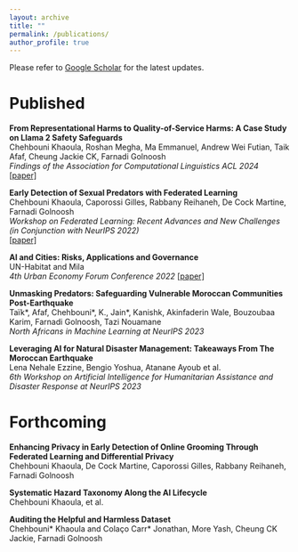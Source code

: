 ```yaml
---
layout: archive
title: ""
permalink: /publications/
author_profile: true
---
```


<!-- When adding new publications, leave two spaces at the end of every line to go to the next line! -->

Please refer to [Google Scholar](https://scholar.google.com/citations?hl=en&user=dHThNZgAAAAJ) for the latest updates.



<h1> Published </h1>

**From Representational Harms to Quality-of-Service Harms: A Case Study on Llama 2 Safety Safeguards**  <br>
Chehbouni Khaoula, Roshan Megha, Ma Emmanuel, Andrew Wei Futian, Taik Afaf, Cheung Jackie CK, Farnadi Golnoosh<br>
_Findings of the Association for Computational Linguistics ACL 2024_  
[\[paper\]](https://aclanthology.org/2024.findings-acl.927/)

**Early Detection of Sexual Predators with Federated Learning**  <br>
Chehbouni Khaoula, Caporossi Gilles, Rabbany Reihaneh, De Cock Martine, Farnadi Golnoosh <br>
_Workshop on Federated Learning: Recent Advances and New Challenges (in Conjunction with NeurIPS 2022)_  
[\[paper\]](https://openreview.net/pdf?id=M84OnT0ZvDq)

**AI and Cities: Risks, Applications and Governance**  <br>
UN-Habitat and Mila<br>
_4th Urban Economy Forum Conference 2022_ 
[\[paper\]](https://unhabitat.org/ai-cities-risks-applications-and-governance)

**Unmasking Predators: Safeguarding Vulnerable  Moroccan Communities Post-Earthquake**  <br>
Taïk*, Afaf, Chehbouni*, K., Jain*, Kanishk, Akinfaderin Wale, Bouzoubaa Karim, Farnadi Golnoosh, Tazi Nouamane <br>
_North Africans in Machine Learning at NeurIPS 2023_  

**Leveraging AI for Natural Disaster Management: Takeaways From The Moroccan Earthquake**  <br>
Lena Nehale Ezzine, Bengio Yoshua, Atanane Ayoub et al.<br>
_6th Workshop on Artificial Intelligence for Humanitarian Assistance and Disaster Response at NeurIPS 2023_  


<h1> Forthcoming </h1>

**Enhancing Privacy in Early Detection of Online Grooming Through Federated Learning and Differential Privacy**  <br>
Chehbouni Khaoula, De Cock Martine, Caporossi Gilles, Rabbany Reihaneh, Farnadi Golnoosh<br>

**Systematic Hazard Taxonomy Along the AI Lifecycle**  <br>
Chehbouni Khaoula, et al.

**Auditing the Helpful and Harmless Dataset**  <br>
Chehbouni* Khaoula and Colaço Carr* Jonathan, More Yash, Cheung CK Jackie, Farnadi Golnoosh 


